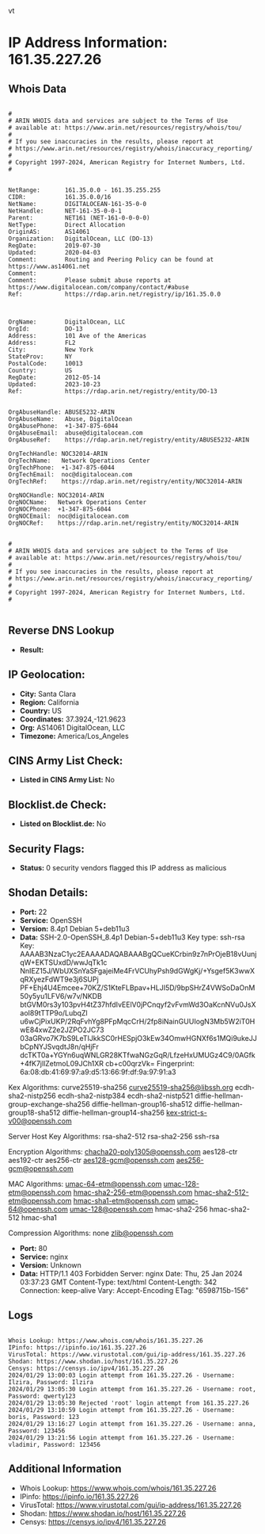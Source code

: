 vt
# IP Address Information: 161.35.227.26

## Whois Data
```

#
# ARIN WHOIS data and services are subject to the Terms of Use
# available at: https://www.arin.net/resources/registry/whois/tou/
#
# If you see inaccuracies in the results, please report at
# https://www.arin.net/resources/registry/whois/inaccuracy_reporting/
#
# Copyright 1997-2024, American Registry for Internet Numbers, Ltd.
#


NetRange:       161.35.0.0 - 161.35.255.255
CIDR:           161.35.0.0/16
NetName:        DIGITALOCEAN-161-35-0-0
NetHandle:      NET-161-35-0-0-1
Parent:         NET161 (NET-161-0-0-0-0)
NetType:        Direct Allocation
OriginAS:       AS14061
Organization:   DigitalOcean, LLC (DO-13)
RegDate:        2019-07-30
Updated:        2020-04-03
Comment:        Routing and Peering Policy can be found at https://www.as14061.net
Comment:        
Comment:        Please submit abuse reports at https://www.digitalocean.com/company/contact/#abuse
Ref:            https://rdap.arin.net/registry/ip/161.35.0.0



OrgName:        DigitalOcean, LLC
OrgId:          DO-13
Address:        101 Ave of the Americas
Address:        FL2
City:           New York
StateProv:      NY
PostalCode:     10013
Country:        US
RegDate:        2012-05-14
Updated:        2023-10-23
Ref:            https://rdap.arin.net/registry/entity/DO-13


OrgAbuseHandle: ABUSE5232-ARIN
OrgAbuseName:   Abuse, DigitalOcean 
OrgAbusePhone:  +1-347-875-6044 
OrgAbuseEmail:  abuse@digitalocean.com
OrgAbuseRef:    https://rdap.arin.net/registry/entity/ABUSE5232-ARIN

OrgTechHandle: NOC32014-ARIN
OrgTechName:   Network Operations Center
OrgTechPhone:  +1-347-875-6044 
OrgTechEmail:  noc@digitalocean.com
OrgTechRef:    https://rdap.arin.net/registry/entity/NOC32014-ARIN

OrgNOCHandle: NOC32014-ARIN
OrgNOCName:   Network Operations Center
OrgNOCPhone:  +1-347-875-6044 
OrgNOCEmail:  noc@digitalocean.com
OrgNOCRef:    https://rdap.arin.net/registry/entity/NOC32014-ARIN


#
# ARIN WHOIS data and services are subject to the Terms of Use
# available at: https://www.arin.net/resources/registry/whois/tou/
#
# If you see inaccuracies in the results, please report at
# https://www.arin.net/resources/registry/whois/inaccuracy_reporting/
#
# Copyright 1997-2024, American Registry for Internet Numbers, Ltd.
#


```
## Reverse DNS Lookup
- **Result:** 

## IP Geolocation:
- **City:** Santa Clara
- **Region:** California
- **Country:** US
- **Coordinates:** 37.3924,-121.9623
- **Org:** AS14061 DigitalOcean, LLC
- **Timezone:** America/Los_Angeles

## CINS Army List Check:
- **Listed in CINS Army List:** 
No

## Blocklist.de Check:
- **Listed on Blocklist.de:** 
No

## Security Flags:
- **Status:** 0 security vendors flagged this IP address as malicious

## Shodan Details:
- **Port:** 22
- **Service:** OpenSSH
- **Version:** 8.4p1 Debian 5+deb11u3
- **Data:** SSH-2.0-OpenSSH_8.4p1 Debian-5+deb11u3
Key type: ssh-rsa
Key: AAAAB3NzaC1yc2EAAAADAQABAAABgQCueKCrbin9z7nPrOjeB18vUunjqW+EKTSUxdD/wwJqTk1c
NnIEZ15J/WbUXSnYaSFgajeiMe4FrVCUhyPsh9dGWgKj/+Ysgef5K3wwXqRXyezFdWT9e3j6SUPj
PF+Ehj4U4Emcee+70KZ/S1KteFLBpav+HLJI5D/9bpSHrZ4VWSoDaOnM50y5yu1LFV6/w7v/NKDB
btGVM0rs3y103pvH4tZ37hfdIvEElV0jPCnqyf2vFvmWd3OaKcnNVu0JsXaoI89tTTP9o/LubqZl
u6wCjPixUKP/2RqFvhYg8PFpMqcCrH/2fp8iNainGUUIogN3Mb5W2iT0HwE84xwZ2e2JZPO2JC73
03aGRvo7K7bS9LeTIJkkSC0rHESpjO3kEw34OmwHGNXf6s1MQi9ukeJJbCpNYJSvqdtJ8n/qHjFr
dcTKT0a+YGYn6uqWNLGR28KTfwaNGzGqR/LfzeHxUMUGz4C9/0AGfk+4fK7jllZetmoL09JCh1XR
cb+c00qrzVk=
Fingerprint: 6a:08:db:41:69:97:a9:d5:13:66:9f:df:9a:97:91:a3

Kex Algorithms:
	curve25519-sha256
	curve25519-sha256@libssh.org
	ecdh-sha2-nistp256
	ecdh-sha2-nistp384
	ecdh-sha2-nistp521
	diffie-hellman-group-exchange-sha256
	diffie-hellman-group16-sha512
	diffie-hellman-group18-sha512
	diffie-hellman-group14-sha256
	kex-strict-s-v00@openssh.com

Server Host Key Algorithms:
	rsa-sha2-512
	rsa-sha2-256
	ssh-rsa

Encryption Algorithms:
	chacha20-poly1305@openssh.com
	aes128-ctr
	aes192-ctr
	aes256-ctr
	aes128-gcm@openssh.com
	aes256-gcm@openssh.com

MAC Algorithms:
	umac-64-etm@openssh.com
	umac-128-etm@openssh.com
	hmac-sha2-256-etm@openssh.com
	hmac-sha2-512-etm@openssh.com
	hmac-sha1-etm@openssh.com
	umac-64@openssh.com
	umac-128@openssh.com
	hmac-sha2-256
	hmac-sha2-512
	hmac-sha1

Compression Algorithms:
	none
	zlib@openssh.com


- **Port:** 80
- **Service:** nginx
- **Version:** Unknown
- **Data:** HTTP/1.1 403 Forbidden
Server: nginx
Date: Thu, 25 Jan 2024 03:37:23 GMT
Content-Type: text/html
Content-Length: 342
Connection: keep-alive
Vary: Accept-Encoding
ETag: "6598715b-156"



## Logs
```

Whois Lookup: https://www.whois.com/whois/161.35.227.26
IPinfo: https://ipinfo.io/161.35.227.26
VirusTotal: https://www.virustotal.com/gui/ip-address/161.35.227.26
Shodan: https://www.shodan.io/host/161.35.227.26
Censys: https://censys.io/ipv4/161.35.227.26
2024/01/29 13:00:03 Login attempt from 161.35.227.26 - Username: Ilzira, Password: Ilzira
2024/01/29 13:05:30 Login attempt from 161.35.227.26 - Username: root, Password: qwerty123
2024/01/29 13:05:30 Rejected 'root' login attempt from 161.35.227.26
2024/01/29 13:10:59 Login attempt from 161.35.227.26 - Username: boris, Password: 123
2024/01/29 13:16:27 Login attempt from 161.35.227.26 - Username: anna, Password: 123456
2024/01/29 13:21:56 Login attempt from 161.35.227.26 - Username: vladimir, Password: 123456

```
## Additional Information
- Whois Lookup: https://www.whois.com/whois/161.35.227.26
- IPinfo: https://ipinfo.io/161.35.227.26
- VirusTotal: https://www.virustotal.com/gui/ip-address/161.35.227.26
- Shodan: https://www.shodan.io/host/161.35.227.26
- Censys: https://censys.io/ipv4/161.35.227.26

